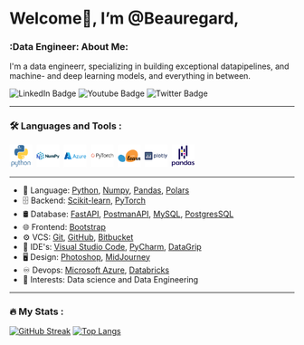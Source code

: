 <H1><B> Welcome👋, I’m @Beauregard,</B></H1>

### :Data Engineer: About Me:
I'm a data engineerr, specializing in building exceptional datapipelines, and machine- and deep learning models, and everything in between. </br>

<div id="badges">
  <img src="https://img.shields.io/badge/LinkedIn-blue?style=for-the-badge&logo=linkedin&logoColor=white" alt="LinkedIn Badge"/>
  <img src="https://img.shields.io/badge/YouTube-red?style=for-the-badge&logo=youtube&logoColor=white" alt="Youtube Badge"/>
  <img src="https://img.shields.io/badge/Twitter-blue?style=for-the-badge&logo=twitter&logoColor=white" alt="Twitter Badge"/>
</div>

---
### :hammer_and_wrench: Languages and Tools :
  <div>
  <img src="https://github.com/devicons/devicon/blob/master/icons/python/python-original-wordmark.svg" title="Python" alt="Python" width="40" height="40"/>&nbsp;
    <img src="https://github.com/devicons/devicon/blob/master/icons/numpy/numpy-original-wordmark.svg" title="numpy" alt="numpy" width="40" height="40"/>&nbsp;
    <img src="https://github.com/devicons/devicon/blob/master/icons/azure/azure-original-wordmark.svg" title="github.com" alt="github.com" width="40" height="40"/>&nbsp;
  <img src="https://github.com/devicons/devicon/blob/master/icons/pytorch/pytorch-original-wordmark.svg" title="Gatsby"  alt="Gatsby" width="40" height="40"/>&nbsp;
  <img src="https://github.com/devicons/devicon/blob/master/icons/scikitlearn/scikitlearn-original.svg" title="MySQL"  alt="MySQL" width="40" height="40"/>&nbsp;
  <img src="https://github.com/devicons/devicon/blob/master/icons/plotly/plotly-original-wordmark.svg" title="NodeJS" alt="NodeJS" width="40" height="40"/>&nbsp;
  <img src="https://github.com/devicons/devicon/blob/master/icons/pandas/pandas-original-wordmark.svg" title="AWS" alt="AWS" width="40" height="40"/>&nbsp;
</div>

---
* 📜 Language: [Python](https://www.python.org/), [Numpy](https://numpy.org/), [Pandas](https://pandas.pydata.org/), [Polars](https://pola.rs/)
* 🗄 Backend: [Scikit-learn](https://scikit-learn.org/), [PyTorch](https://pytorch.org/)
* 🛢 Database: [FastAPI](https://fastapi.tiangolo.com/), [PostmanAPI](https://www.postman.com/), [MySQL](https://www.mysql.com/), [PostgresSQL](https://www.postgresql.org/)
* 🌐 Frontend: [Bootstrap](https://getbootstrap.com/)
* ⚙️ VCS: [Git](https://git-scm.com/), [GitHub](https://github.com/), [Bitbucket](https://bitbucket.org/)
* 🔧 IDE's: [Visual Studio Code](https://code.visualstudio.com/), [PyCharm](https://www.jetbrains.com/pycharm/), [DataGrip](https://www.jetbrains.com/datagrip/)
* 🖥 Design: [Photoshop](https://www.adobe.com/products/photoshop.html), [MidJourney](https://www.midjourney.com/)
* ♾️ Devops: [Microsoft Azure](https://azure.microsoft.com/), [Databricks](https://databricks.com/)
* 👀 Interests: Data science and Data Engineering

---
### :fire: My Stats :

[![GitHub Streak](http://github-readme-streak-stats.herokuapp.com?user=Beauregards&theme=dark&background=000000)](https://git.io/streak-stats)
[![Top Langs](https://github-readme-stats.vercel.app/api/top-langs/?username=Beauregards&layout=compact&theme=vision-friendly-dark)](https://github.com/anuraghazra/github-readme-stats)

<!---
Beauregards/Beauregards is a ✨ special ✨ repository because its `README.md` (this file) appears on your GitHub profile.
You can click the Preview link to take a look at your changes.
--->
